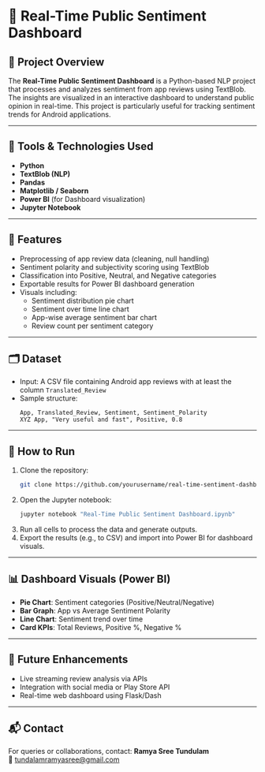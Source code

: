 
# 📄 Real-Time Public Sentiment Dashboard

## 📌 Project Overview
The **Real-Time Public Sentiment Dashboard** is a Python-based NLP project that processes and analyzes sentiment from app reviews using TextBlob. The insights are visualized in an interactive dashboard to understand public opinion in real-time. This project is particularly useful for tracking sentiment trends for Android applications.

---

## 🔧 Tools & Technologies Used
- **Python**
- **TextBlob (NLP)**
- **Pandas**
- **Matplotlib / Seaborn**
- **Power BI** (for Dashboard visualization)
- **Jupyter Notebook**

---

## 🧠 Features
- Preprocessing of app review data (cleaning, null handling)
- Sentiment polarity and subjectivity scoring using TextBlob
- Classification into Positive, Neutral, and Negative categories
- Exportable results for Power BI dashboard generation
- Visuals including:
  - Sentiment distribution pie chart
  - Sentiment over time line chart
  - App-wise average sentiment bar chart
  - Review count per sentiment category

---

## 🗂️ Dataset
- Input: A CSV file containing Android app reviews with at least the column `Translated_Review`
- Sample structure:
  ```
  App, Translated_Review, Sentiment, Sentiment_Polarity
  XYZ App, "Very useful and fast", Positive, 0.8
  ```

---

## 🚀 How to Run
1. Clone the repository:
   ```bash
   git clone https://github.com/yourusername/real-time-sentiment-dashboard.git
   ```
2. Open the Jupyter notebook:
   ```bash
   jupyter notebook "Real-Time Public Sentiment Dashboard.ipynb"
   ```
3. Run all cells to process the data and generate outputs.
4. Export the results (e.g., to CSV) and import into Power BI for dashboard visuals.

---

## 📊 Dashboard Visuals (Power BI)
- **Pie Chart**: Sentiment categories (Positive/Neutral/Negative)
- **Bar Graph**: App vs Average Sentiment Polarity
- **Line Chart**: Sentiment trend over time
- **Card KPIs**: Total Reviews, Positive %, Negative %

---

## 📌 Future Enhancements
- Live streaming review analysis via APIs
- Integration with social media or Play Store API
- Real-time web dashboard using Flask/Dash

---

## 📬 Contact
For queries or collaborations, contact:
**Ramya Sree Tundulam**  
📧 tundalamramyasree@gmail.com  
